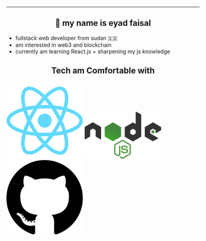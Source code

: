 ----------
<h2 align="center">🤝 my name is eyad faisal</h2>

- fullstack web developer from sudan 🇸🇩
- am interested in web3 and blockchain
- currently am learning React.js + sharpening my js knowledge


<h2 align="center">Tech am Comfortable with</h2>
<div>
    <img src="react.png" width="200" title="React.js">
    <img src="node.png" width="200" title="node.js">
    <img src="github.png" width="200" title="github">
</div>

